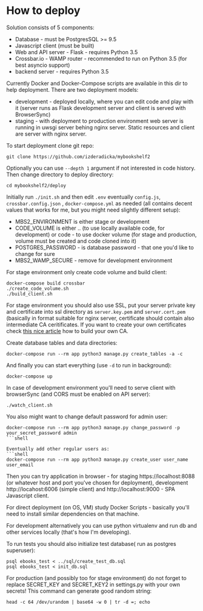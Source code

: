How to deploy
=============

Solution consists of 5 components:
- Database - must be PostgresSQL >= 9.5
- Javascript client (must be built)
- Web and API server -  Flask - requires Python 3.5
- Crossbar.io - WAMP router - recommended to run on Python 3.5 (for best asyncio support)
- backend server - requires Python 3.5

Currently Docker and Docker-Compose scripts are available in this dir to help deployment.
There are two deployment models:
- development - deployed locally, where you can edit code and play with it (server runs as Flask development server and client is served with BrowserSync)
- staging - with deployment to production environment web server is running in uwsgi server behing nginx server. Static resources and client are server with nginx server.

To start deployment clone git repo:
```shell
git clone https://github.com/izderadicka/mybookshelf2
```
Optionally you can use `--depth 1` argument if not interested in code history.
Then change directory to deploy directory:
```
cd mybookshelf2/deploy
```
Initially run `./init.sh` and then edit `.env` eventually  `config.js`, `crossbar.config.json` , `docker-compose.yml` as needed (all contains decent values that works for me, but you might need slightly different setup):
- MBS2_ENVIRONMENT is either stage or development 
- CODE_VOLUME is either .. (to use locally available code, for development) or code - to use docker volume (for stage and production, volume must be created and code cloned into it)
- POSTGRES_PASSWORD - is database password - that one you'd like to change for sure
- MBS2_WAMP_SECURE - remove for development environment

For stage environment only create code volume and build client:
```shell
docker-compose build crossbar
./create_code_volume.sh
./build_client.sh
```
For stage environment you should also use SSL, put your server private key and certificate into ssl directory as `server.key.pem` and `server.cert.pem` (basically in format suitable for nginx server, certificate should contain also intermediate CA ceritificates. If you want to create your own certificates check [this nice article](https://jamielinux.com/docs/openssl-certificate-authority/index.html) how to build your own CA.

Create database tables and data directories:
```shell
docker-compose run --rm app python3 manage.py create_tables -a -c
```
And finally you can start everything (use `-d` to run in background):
```shell
docker-compose up
```

In case of development environment you'll need to serve client with browserSync (and CORS must be enabled on API server):
```shell
./watch_client.sh
```

You also might want to change default password for admin user:
```shell
docker-compose run --rm app python3 manage.py change_password -p your_secret_password admin
```shell

Eventually add other regular users as:
```shell
docker-compose run --rm app python3 manage.py create_user user_name user_email
```

Then you can try application in browser - for staging https://localhost:8088 (or whatever host and port you've chosen for deployment), development http://locahost:6006 (simple client) and http://localhost:9000 - SPA Javascript client.

For direct deployment (on OS, VM) study Docker Scripts - basically you'll need to install similar dependencies on that machine.

For development alternatively  you can use python virtualenv and run db and other services locally (that's how I'm developing).

To run tests you should also initialize test database( run as postgres superuser):
```
psql ebooks_test < ../sql/create_test_db.sql
psql ebooks_test < init_db.sql
```
 
 For production (and possibly too for stage environment) do not forget to replace SECRET_KEY and SECRET_KEY2
 in settings.py with your own secrets!
 This command can generate good random string:
 ```
 head -c 64 /dev/urandom | base64 -w 0 | tr -d =; echo
 ```